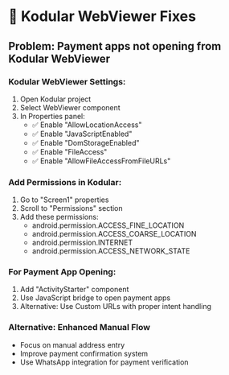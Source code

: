 # 🔧 Kodular WebViewer Fixes

## Problem: Payment apps not opening from Kodular WebViewer

### Kodular WebViewer Settings:
1. Open Kodular project
2. Select WebViewer component
3. In Properties panel:
   - ✅ Enable "AllowLocationAccess" 
   - ✅ Enable "JavaScriptEnabled"
   - ✅ Enable "DomStorageEnabled"
   - ✅ Enable "FileAccess"
   - ✅ Enable "AllowFileAccessFromFileURLs"

### Add Permissions in Kodular:
1. Go to "Screen1" properties
2. Scroll to "Permissions" section
3. Add these permissions:
   - android.permission.ACCESS_FINE_LOCATION
   - android.permission.ACCESS_COARSE_LOCATION
   - android.permission.INTERNET
   - android.permission.ACCESS_NETWORK_STATE

### For Payment App Opening:
1. Add "ActivityStarter" component
2. Use JavaScript bridge to open payment apps
3. Alternative: Use Custom URLs with proper intent handling

### Alternative: Enhanced Manual Flow
- Focus on manual address entry
- Improve payment confirmation system
- Use WhatsApp integration for payment verification
